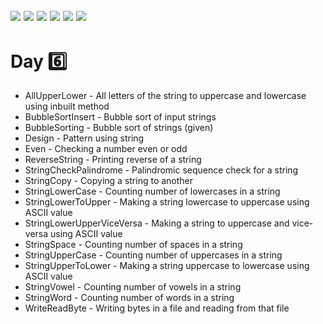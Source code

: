 ![](https://img.shields.io/badge/git-fff7f8?colorA=faf0f0&colorB=db4823&style=for-the-badge&logo=git)
![](https://img.shields.io/badge/github-fff7f8?colorA=080808&colorB=8a8a8a&style=for-the-badge&logo=github)
![](https://img.shields.io/badge/for-you-099450?colorA=b0c92e&colorB=487d3e&style=for-the-badge)
![](https://img.shields.io/badge/check_it-out-bee5ed?colorA=3fc5d1&colorB=469acf&style=for-the-badge)
![](https://img.shields.io/badge/eclipse_ide-4.15.0-181717?colorA=2c2255&colorB=3c5280&style=for-the-badge&logo=eclipse-ide)
![](https://img.shields.io/badge/java-learned-bee5ed?colorA=70a8c4&colorB=007396&style=for-the-badge&logo=java)
---
# Day :six:
   * AllUpperLower - All letters of the string to uppercase and lowercase using inbuilt method
   * BubbleSortInsert - Bubble sort of input strings
   * BubbleSorting - Bubble sort of strings (given)
   * Design - Pattern using string
   * Even - Checking a number even or odd
   * ReverseString - Printing reverse of a string
   * StringCheckPalindrome - Palindromic sequence check for a string
   * StringCopy - Copying a string to another
   * StringLowerCase - Counting number of lowercases in a string
   * StringLowerToUpper - Making a string lowercase to uppercase using ASCII value
   * StringLowerUpperViceVersa - Making a string to uppercase and vice-versa using ASCII value
   * StringSpace - Counting number of spaces in a string
   * StringUpperCase - Counting number of uppercases in a string
   * StringUpperToLower - Making a string uppercase to lowercase using ASCII value
   * StringVowel - Counting number of vowels in a string
   * StringWord - Counting number of words in a string
   * WriteReadByte - Writing bytes in a file and reading from that file
